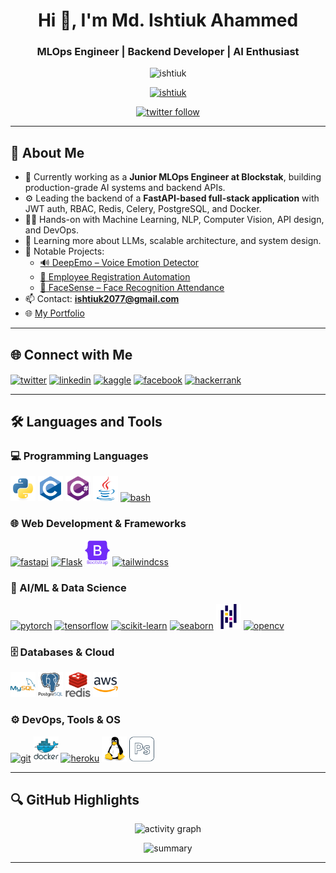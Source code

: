 <h1 align="center">Hi 👋, I'm Md. Ishtiuk Ahammed</h1>
<h3 align="center">MLOps Engineer | Backend Developer | AI Enthusiast</h3>

<p align="center">
  <img src="https://komarev.com/ghpvc/?username=ishtiuk&label=Profile%20views&color=0e75b6&style=flat" alt="ishtiuk" />
</p>

<p align="center">
  <a href="https://github.com/ryo-ma/github-profile-trophy"><img src="https://github-profile-trophy.vercel.app/?username=ishtiuk" alt="ishtiuk" /></a>
</p>

<p align="center">
  <a href="https://twitter.com/ishtiuk_ahammed" target="blank"><img src="https://img.shields.io/twitter/follow/ishtiuk_ahammed?logo=twitter&style=for-the-badge" alt="twitter follow" /></a>
</p>

---

## 🚀 About Me

- 🔭 Currently working as a **Junior MLOps Engineer at Blockstak**, building production-grade AI systems and backend APIs.
- ⚙️ Leading the backend of a **FastAPI-based full-stack application** with JWT auth, RBAC, Redis, Celery, PostgreSQL, and Docker.
- 👨‍💻 Hands-on with Machine Learning, NLP, Computer Vision, API design, and DevOps.
- 🌱 Learning more about LLMs, scalable architecture, and system design.
- 💼 Notable Projects:
  - [🔊 DeepEmo – Voice Emotion Detector](https://github.com/ishtiuk/DeepEmo-Voice-Emotion-Detector.git)
  - [🧾 Employee Registration Automation](https://github.com/ishtiuk/Employee-Registration-Automation.git)
  - [🧠 FaceSense – Face Recognition Attendance](https://github.com/ishtiuk/Face-Sense.git)
- 📫 Contact: **ishtiuk2077@gmail.com**
- 🌐 [My Portfolio](https://ishtiukahammed.netlify.app)

---

## 🌐 Connect with Me

<p align="left">
  <a href="https://twitter.com/ishtiuk_ahammed" target="blank"><img align="center" src="https://raw.githubusercontent.com/rahuldkjain/github-profile-readme-generator/master/src/images/icons/Social/twitter.svg" alt="twitter" height="30" width="40" /></a>
  <a href="https://linkedin.com/in/ishtiukahammed" target="blank"><img align="center" src="https://raw.githubusercontent.com/rahuldkjain/github-profile-readme-generator/master/src/images/icons/Social/linked-in-alt.svg" alt="linkedin" height="30" width="40" /></a>
  <a href="https://kaggle.com/ishtiukahammed" target="blank"><img align="center" src="https://raw.githubusercontent.com/rahuldkjain/github-profile-readme-generator/master/src/images/icons/Social/kaggle.svg" alt="kaggle" height="30" width="40" /></a>
  <a href="https://fb.com/ishtiuk.ahammed.7" target="blank"><img align="center" src="https://raw.githubusercontent.com/rahuldkjain/github-profile-readme-generator/master/src/images/icons/Social/facebook.svg" alt="facebook" height="30" width="40" /></a>
  <a href="https://www.hackerrank.com/ishtiukahammed" target="blank"><img align="center" src="https://raw.githubusercontent.com/rahuldkjain/github-profile-readme-generator/master/src/images/icons/Social/hackerrank.svg" alt="hackerrank" height="30" width="40" /></a>
</p>

---

## 🛠️ Languages and Tools

### 💻 Programming Languages
<p align="left">
  <a href="https://www.python.org" target="_blank"><img src="https://raw.githubusercontent.com/devicons/devicon/master/icons/python/python-original.svg" alt="python" width="40" height="40"/></a>
  <a href="https://www.cprogramming.com/" target="_blank"><img src="https://raw.githubusercontent.com/devicons/devicon/master/icons/c/c-original.svg" alt="c" width="40" height="40"/></a>
  <a href="https://www.w3schools.com/cs/" target="_blank"><img src="https://raw.githubusercontent.com/devicons/devicon/master/icons/csharp/csharp-original.svg" alt="csharp" width="40" height="40"/></a>
  <a href="https://www.java.com" target="_blank"><img src="https://raw.githubusercontent.com/devicons/devicon/master/icons/java/java-original.svg" alt="java" width="40" height="40"/></a>
  <a href="https://www.gnu.org/software/bash/" target="_blank"><img src="https://www.vectorlogo.zone/logos/gnu_bash/gnu_bash-icon.svg" alt="bash" width="40" height="40"/></a>
</p>

### 🌐 Web Development & Frameworks
<p align="left">
  <a href="https://fastapi.tiangolo.com/" target="_blank"><img src="https://cdn.worldvectorlogo.com/logos/fastapi.svg" alt="fastapi" width="40" height="40"/></a>
  <a href="https://flask.palletsprojects.com/" target="_blank"><img src="https://www.vectorlogo.zone/logos/palletsprojects_flask/palletsprojects_flask-icon.svg" alt="Flask" width="40" height="40"/></a>
  <a href="https://getbootstrap.com" target="_blank"><img src="https://raw.githubusercontent.com/devicons/devicon/master/icons/bootstrap/bootstrap-plain-wordmark.svg" alt="bootstrap" width="40" height="40"/></a>
  <a href="https://tailwindcss.com/" target="_blank"><img src="https://www.vectorlogo.zone/logos/tailwindcss/tailwindcss-icon.svg" alt="tailwindcss" width="40" height="40"/></a>
</p>

### 🤖 AI/ML & Data Science
<p align="left">
  <a href="https://pytorch.org/" target="_blank"><img src="https://www.vectorlogo.zone/logos/pytorch/pytorch-icon.svg" alt="pytorch" width="40" height="40"/></a>
  <a href="https://www.tensorflow.org" target="_blank"><img src="https://www.vectorlogo.zone/logos/tensorflow/tensorflow-icon.svg" alt="tensorflow" width="40" height="40"/></a>
  <a href="https://scikit-learn.org/" target="_blank"><img src="https://upload.wikimedia.org/wikipedia/commons/0/05/Scikit_learn_logo_small.svg" alt="scikit-learn" width="40" height="40"/></a>
  <a href="https://seaborn.pydata.org/" target="_blank"><img src="https://seaborn.pydata.org/_images/logo-mark-lightbg.svg" alt="seaborn" width="40" height="40"/></a>
  <a href="https://pandas.pydata.org/" target="_blank"><img src="https://raw.githubusercontent.com/devicons/devicon/2ae2a900d2f041da66e950e4d48052658d850630/icons/pandas/pandas-original.svg" alt="pandas" width="40" height="40"/></a>
  <a href="https://opencv.org/" target="_blank"><img src="https://www.vectorlogo.zone/logos/opencv/opencv-icon.svg" alt="opencv" width="40" height="40"/></a>
</p>

### 🗄️ Databases & Cloud
<p align="left">
  <a href="https://www.mysql.com/" target="_blank"><img src="https://raw.githubusercontent.com/devicons/devicon/master/icons/mysql/mysql-original-wordmark.svg" alt="mysql" width="40" height="40"/></a>
  <a href="https://www.postgresql.org" target="_blank"><img src="https://raw.githubusercontent.com/devicons/devicon/master/icons/postgresql/postgresql-original-wordmark.svg" alt="postgresql" width="40" height="40"/></a>
  <a href="https://redis.io" target="_blank"><img src="https://raw.githubusercontent.com/devicons/devicon/master/icons/redis/redis-original-wordmark.svg" alt="redis" width="40" height="40"/></a>
  <a href="https://aws.amazon.com" target="_blank"><img src="https://raw.githubusercontent.com/devicons/devicon/master/icons/amazonwebservices/amazonwebservices-original-wordmark.svg" alt="aws" width="40" height="40"/></a>
</p>

### ⚙️ DevOps, Tools & OS
<p align="left">
  <a href="https://git-scm.com/" target="_blank"><img src="https://www.vectorlogo.zone/logos/git-scm/git-scm-icon.svg" alt="git" width="40" height="40"/></a>
  <a href="https://www.docker.com/" target="_blank"><img src="https://raw.githubusercontent.com/devicons/devicon/master/icons/docker/docker-original-wordmark.svg" alt="docker" width="40" height="40"/></a>
  <a href="https://heroku.com" target="_blank"><img src="https://www.vectorlogo.zone/logos/heroku/heroku-icon.svg" alt="heroku" width="40" height="40"/></a>
  <a href="https://www.linux.org/" target="_blank"><img src="https://raw.githubusercontent.com/devicons/devicon/master/icons/linux/linux-original.svg" alt="linux" width="40" height="40"/></a>
  <a href="https://www.photoshop.com/en" target="_blank"><img src="https://raw.githubusercontent.com/devicons/devicon/master/icons/photoshop/photoshop-line.svg" alt="photoshop" width="40" height="40"/></a>
</p>


---

## 🔍 GitHub Highlights

<p align="center">
  <img src="https://github-readme-activity-graph.vercel.app/graph?username=bsg-ishtiuk&theme=react-dark&hide_border=true&area=true" alt="activity graph" />
</p>

<p align="center">
  <img src="https://github-profile-summary-cards.vercel.app/api/cards/profile-details?username=ishtiuk&theme=github_dark" alt="summary" />
</p>

---

